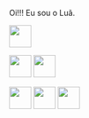 Oi!!! Eu sou o Luã.

          
<img loading="CSS" src="https://cdn.jsdelivr.net/gh/devicons/devicon/icons/css3/css3-original.svg" width="40" height="40" />

<img loading="Python" src="https://cdn.jsdelivr.net/gh/devicons/devicon/icons/python/python-original.svg" width="40" height="40" /> <img loading="C" src="https://cdn.jsdelivr.net/gh/devicons/devicon/icons/c/c-original.svg" width="40" height="40" />

<img loading="C" src="https://cdn.jsdelivr.net/gh/devicons/devicon/icons/c/c-original.svg" width="40" height="40" />

<img loading="HTML" src="https://cdn.jsdelivr.net/gh/devicons/devicon/icons/html5/html5-original.svg" width="40" height="40" />

<img loading="GIT" src="https://cdn.jsdelivr.net/gh/devicons/devicon/icons/git/git-original.svg" width="40" height="40" />

          
          
          


